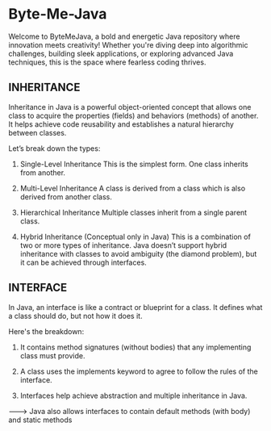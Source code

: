 # Byte-Me-Java
Welcome to ByteMeJava, a bold and energetic Java repository where innovation meets creativity! Whether you're diving deep into algorithmic challenges, building sleek applications, or exploring advanced Java techniques, this is the space where fearless coding thrives.

## INHERITANCE
Inheritance in Java is a powerful object-oriented concept that allows one class to acquire the properties (fields) and behaviors (methods) of another. It helps achieve code reusability and establishes a natural hierarchy between classes.

Let’s break down the types:

1. Single-Level Inheritance
This is the simplest form. One class inherits from another.

2. Multi-Level Inheritance
A class is derived from a class which is also derived from another class.

3. Hierarchical Inheritance
Multiple classes inherit from a single parent class.

4. Hybrid Inheritance (Conceptual only in Java)
This is a combination of two or more types of inheritance. Java doesn’t support hybrid inheritance with classes to avoid ambiguity (the diamond problem), but it can be achieved through interfaces.

## INTERFACE 
In Java, an interface is like a contract or blueprint for a class. It defines what a class should do, but not how it does it.

Here's the breakdown:
1. It contains method signatures (without bodies) that any implementing class must provide.

2. A class uses the implements keyword to agree to follow the rules of the interface.

3. Interfaces help achieve abstraction and multiple inheritance in Java.

---> Java also allows interfaces to contain default methods (with body) and static methods